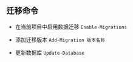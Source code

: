 ﻿## 迁移命令

- 在当前项目中启用数据迁移  `Enable-Migrations`

- 添加迁移版本 `Add-Migration 版本名称`

- 更新数据库 `Update-Database`

